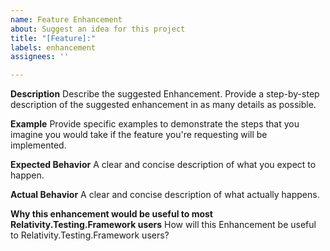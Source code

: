 ```yaml
---
name: Feature Enhancement
about: Suggest an idea for this project
title: "[Feature]:"
labels: enhancement
assignees: ''

---
```


**Description**
Describe the suggested Enhancement. Provide a step-by-step description of the suggested enhancement in as many details as possible.

**Example**
Provide specific examples to demonstrate the steps that you imagine you would take if the feature you're requesting will be implemented.

**Expected Behavior**
A clear and concise description of what you expect to happen.

**Actual Behavior**
A clear and concise description of what actually happens.

**Why this enhancement would be useful to most Relativity.Testing.Framework users**
How will this Enhancement be useful to Relativity.Testing.Framework users?
